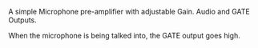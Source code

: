 A simple Microphone pre-amplifier with adjustable Gain. Audio and GATE Outputs.

When the microphone is being talked into, the GATE output goes high.  
